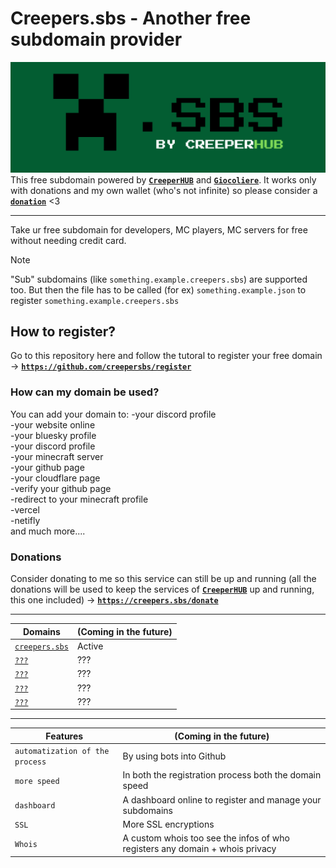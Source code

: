 # Creepers.sbs - Another free subdomain provider
[![Banner](https://raw.githubusercontent.com/creepersbs/.github/refs/heads/main/profile/mini-banner.png)](https://creepers.sbs)
This free subdomain powered by [**`CreeperHUB`**](https://creeperhub.net) and [**`Giocoliere`**](https://giocoliere.dev). It works only with donations and my own wallet (who's not infinite) so please consider a [**`donation`**](https://creepers.sbs/donate) <3

----------------------------------

Take ur free subdomain for developers, MC players, MC servers for free without needing credit card. 

> [!NOTE]
> "Sub" subdomains (like `something.example.creepers.sbs`) are supported too. But then the file has to be called (for ex) `something.example.json` to register `something.example.creepers.sbs`

[badge-cf]:https://shields.io/badge/%20-cloudflare-blue?logo=cloudflare&style=plastic?cacheSeconds=3600
[badge-dnssec]:https://shields.io/badge/%20-DNSSEC-blue?logo=moleculer&logoColor=white&style=plastic?cacheSeconds=3600
[badge-ssl]:https://shields.io/badge/SSL-Required-blue?style=plastic?cacheSeconds=3600


## How to register?

Go to this repository here and follow the tutoral to register your free domain -> [**`https://github.com/creepersbs/register`**](https://github.com/creepersbs/register)

### How can my domain be used?

You can add your domain to: 
-your discord profile <br>
-your website online <br>
-your bluesky profile <br>
-your discord profile <br>
-your minecraft server <br>
-your github page <br>
-your cloudflare page <br>
-verify your github page <br>
-redirect to your minecraft profile <br>
-vercel <br>
-netifly <br>
and much more.... 

### Donations

Consider donating to me so this service can still be up and running (all the donations will be used to keep the services of [**`CreeperHUB`**](https://creeperhub.net) up and running, this one included) -> [**`https://creepers.sbs/donate`**](https://creepers.sbs/donate)

------------------------------------
| Domains | (Coming in the future) |
| ------------- | ------------- |
|  [`creepers.sbs`](https://creepers.sbs)  |  Active  |
|  [`???`](https://creeperhub.net)  |  ???  |
|  [`???`](https://creeperhub.net)  |  ???  |
|  [`???`](https://creeperhub.net)  |  ???  |
|  [`???`](https://creeperhub.net)  |  ???  |


------------------------------------
| Features | (Coming in the future) |
| ------------- | ------------- |
|  `automatization of the process`  |  By using bots into Github  |
|  `more speed`  |  In both the registration process both the domain speed  |
|  `dashboard`  |  A dashboard online to register and manage your subdomains  |
|  `SSL`  |  More SSL encryptions  |
|  `Whois`  |  A custom whois too see the infos of who registers any domain + whois privacy  |
